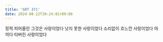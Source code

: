 ```yaml
---
title: 'SRT 371'
date: 2024-08-22T20:24:01+09:00
---
```


정적
피어올린 그것은 사랑이었다
낫지 못한 사랑이었다
소리없이 흐느낀 사랑이었다
아끼다 타버린 사랑이었다
